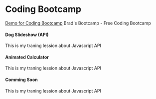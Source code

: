 # Coding Bootcamp
 <a href="https://thewaqaspro.github.io/Coding-Bootcamp/" target="_black">Demo for Coding Bootcamp</a>
 Brad's Bootcamp - Free Coding Bootcamp
 <h4>Dog Slideshow (API)</h4>
 <p>This is my traning lession about Javascript API</p>
 <h4>Animated Calculator</h4>
 <p>This is my traning lession about Javascript API</p>
 <h4>Comming Soon</h4>
 <p>This is my traning lession about Javascript API</p>
 

